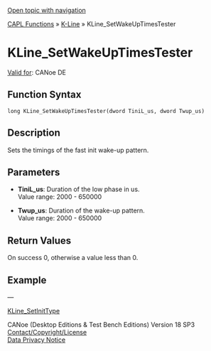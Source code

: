[Open topic with navigation](../../../../../CANoeDEFamily.htm#Topics/CAPLFunctions/KLine/Functions/CAPLfunctionKLineSetWakeUpTimesTester.md)

[CAPL Functions](../../CAPLfunctions.md) » [K-Line](../CAPLfunctionsKLineOverview.md) » KLine_SetWakeUpTimesTester

# KLine_SetWakeUpTimesTester

[Valid for](../../../Shared/FeatureAvailability.md): CANoe DE

## Function Syntax

```
long KLine_SetWakeUpTimesTester(dword TiniL_us, dword Twup_us)
```

## Description

Sets the timings of the fast init wake-up pattern.

## Parameters

- **TiniL_us**: Duration of the low phase in us.  
  Value range: 2000 - 650000

- **Twup_us**: Duration of the wake-up pattern.  
  Value range: 2000 - 650000

## Return Values

On success 0, otherwise a value less than 0.

## Example

—

[KLine_SetInitType](CAPLfunctionKLineSetInitType.md)

CANoe (Desktop Editions & Test Bench Editions) Version 18 SP3  
[Contact/Copyright/License](../../../Shared/ContactCopyrightLicense.md)  
[Data Privacy Notice](https://www.vector.com/int/en/company/get-info/privacy-policy/)
